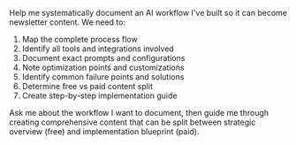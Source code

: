 Help me systematically document an AI workflow I've built so it can become newsletter content. We need to:

1. Map the complete process flow
2. Identify all tools and integrations involved  
3. Document exact prompts and configurations
4. Note optimization points and customizations
5. Identify common failure points and solutions
6. Determine free vs paid content split
7. Create step-by-step implementation guide

Ask me about the workflow I want to document, then guide me through creating comprehensive content that can be split between strategic overview (free) and implementation blueprint (paid).